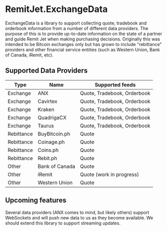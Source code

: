 ﻿RemitJet.ExchangeData
=====================

ExchangeData is a library to support collecting quote, tradebook and orderbook information from a number of different
data providers.  The purpose of this is to provide up-to-date information on the state of a partner and guide Remit Jet
when making purchasing decisions. Originally this was intended to be Bitcoin exchanges only but has grown to include 
"rebittance" providers and other financial service entities (such as Western Union, Bank of Canada, iRemit, etc).

## Supported Data Providers

| Type       | Name           | Supported feeds
| ---------- | -------------- | ---------------------------
| Exchange   | ANX            | Quote, Tradebook, Orderbook
| Exchange   | Cavirtex       | Quote, Tradebook, Orderbook
| Exchange   | Kraken         | Quote, Tradebook, Orderbook
| Exchange   | QuadrigaCX     | Quote, Tradebook, Orderbook
| Exchange   | Taurus         | Quote, Tradebook, Orderbook
| Rebittance | BuyBitcoin.ph  | Quote
| Rebittance | Coinage.ph     | Quote
| Rebittance | Coins.ph       | Quote
| Rebittance | Rebit.ph       | Quote
| Other      | Bank of Canada | Quote
| Other      | iRemit         | Quote (work in progress)
| Other      | Western Union  | Quote

## Upcoming features

Several data providers (ANX comes to mind, but likely others) support WebSockets and will push new data to us as they
become available.  We should extend this library to support streaming updates.
